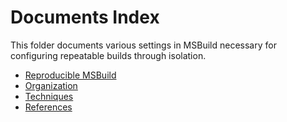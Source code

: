 # Documents Index

This folder documents various settings in MSBuild necessary for configuring repeatable builds through isolation.

- [Reproducible MSBuild](./Reproducible-MSBuild/README.md)
- [Organization](./Reproducible-MSBuild/Organization.md)
- [Techniques](./Reproducible-MSBuild/Techniques/toc.md)
- [References](./Reproducible-MSBuild/References.md)
